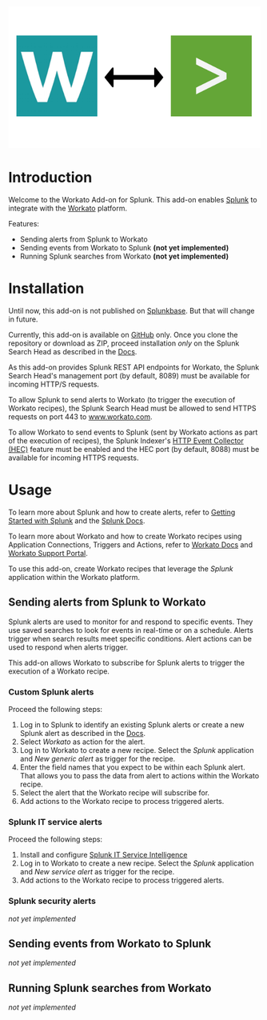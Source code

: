 ![](static/screenshot.png)

# Introduction

Welcome to the Workato Add-on for Splunk. This add-on enables [Splunk](https://www.splunk.com/) to integrate with the [Workato](https://www.workato.com/) platform.

Features:
- Sending alerts from Splunk to Workato
- Sending events from Workato to Splunk **(not yet implemented)**
- Running Splunk searches from Workato **(not yet implemented)**

# Installation

Until now, this add-on is not published on [Splunkbase](splunkbase.splunk.com). But that will change in future.

Currently, this add-on is available on [GitHub](https://github.com/hovu96/workato_addon_for_splunk) only. Once you clone the repository or download as ZIP, proceed installation *only* on the Splunk Search Head as described in the [Docs](http://docs.splunk.com/Documentation/AddOns/released/Overview/Distributedinstall#Search_heads).

As this add-on provides Splunk REST API endpoints for Workato, the Splunk Search Head's management port (by default, 8089) must be available for incoming HTTP/S requests.

To allow Splunk to send alerts to Workato (to trigger the execution of Workato recipes), the Splunk Search Head must be allowed to send HTTPS requests on port 443 to www.workato.com.

To allow Workato to send events to Splunk (sent by Workato actions as part of the execution of recipes), the Splunk Indexer's [HTTP Event Collector (HEC)](http://dev.splunk.com/view/event-collector/SP-CAAAE6M) feature must be enabled and the HEC port (by default, 8088) must be available for incoming HTTPS requests.

# Usage

To learn more about Splunk and how to create alerts, refer to [Getting Started with Splunk](https://www.splunk.com/en_us/resources/getting-started.html) and the [Splunk Docs](http://docs.splunk.com/Documentation/Splunk/latest).

To learn more about Workato and how to create Workato recipes using Application Connections, Triggers and Actions, refer to [Workato Docs](http://resources.workato.com/how-it-works/) and [Workato Support Portal](https://support.workato.com/support/home).

To use this add-on, create Workato recipes that leverage the *Splunk* application within the Workato platform.

## Sending alerts from Splunk to Workato

Splunk alerts are used to monitor for and respond to specific events. They use saved searches to look for events in real-time or on a schedule. Alerts trigger when search results meet specific conditions. Alert actions can be used to respond when alerts trigger.

This add-on allows Workato to subscribe for Splunk alerts to trigger the execution of a Workato recipe.

### Custom Splunk alerts

Proceed the following steps:

1. Log in to Splunk to identify an existing Splunk alerts or create a new Splunk alert as described in the [Docs](http://docs.splunk.com/Documentation/Splunk/latest/Alert/AlertWorkflowOverview).
2. Select *Workato* as action for the alert.
3. Log in to Workato to create a new recipe. Select the *Splunk* application and *New generic alert* as trigger for the recipe.
4. Enter the field names that you expect to be within each Splunk alert. That allows you to pass the data from alert to actions within the Workato recipe.
5. Select the alert that the Workato recipe will subscribe for.
6. Add actions to the Workato recipe to process triggered alerts.

### Splunk IT service alerts

Proceed the following steps:

1. Install and configure [Splunk IT Service Intelligence](https://splunkbase.splunk.com/app/1841/)
3. Log in to Workato to create a new recipe. Select the *Splunk* application and *New service alert* as trigger for the recipe.
6. Add actions to the Workato recipe to process triggered alerts.

### Splunk security alerts

*not yet implemented*

## Sending events from Workato to Splunk

*not yet implemented*

## Running Splunk searches from Workato

*not yet implemented*
